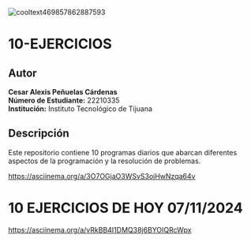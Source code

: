 ![cooltext469857862887593](https://github.com/user-attachments/assets/5b70e279-fcbc-4ffd-a247-9cfceb83778a)

# 10-EJERCICIOS

## Autor
**Cesar Alexis Peñuelas Cárdenas**  
**Número de Estudiante:** 22210335  
**Institución:** Instituto Tecnológico de Tijuana

## Descripción
Este repositorio contiene 10 programas diarios que abarcan diferentes aspectos de la programación y la resolución de problemas.

https://asciinema.org/a/3O7OGjaO3WSvS3ojHwNzqa64v


# 10 EJERCICIOS DE HOY 07/11/2024

https://asciinema.org/a/vRkBB4I1DMQ38j6BYOIQRcWpx


